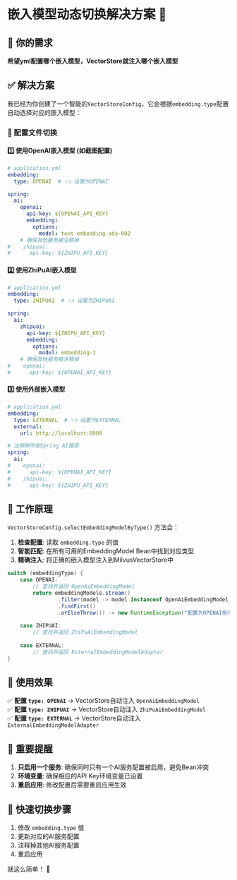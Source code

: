 # 嵌入模型动态切换解决方案 🚀

## 🎯 你的需求
**希望yml配置哪个嵌入模型，VectorStore就注入哪个嵌入模型**

## ✅ 解决方案

我已经为你创建了一个智能的`VectorStoreConfig`，它会根据`embedding.type`配置自动选择对应的嵌入模型：

### 📝 配置文件切换

#### 1️⃣ 使用OpenAI嵌入模型 (如截图配置)
```yaml
# application.yml
embedding:
  type: OPENAI  # 👈 设置为OPENAI

spring:
  ai:
    openai:
      api-key: ${OPENAI_API_KEY}
      embedding:
        options:
          model: text-embedding-ada-002
    # 确保其他服务被注释掉
#    zhipuai:
#      api-key: ${ZHIPU_API_KEY}
```

#### 2️⃣ 使用ZhiPuAI嵌入模型
```yaml
# application.yml  
embedding:
  type: ZHIPUAI  # 👈 设置为ZHIPUAI

spring:
  ai:
    zhipuai:
      api-key: ${ZHIPU_API_KEY}
      embedding:
        options:
          model: embedding-3
    # 确保其他服务被注释掉  
#    openai:
#      api-key: ${OPENAI_API_KEY}
```

#### 3️⃣ 使用外部嵌入模型  
```yaml
# application.yml
embedding:
  type: EXTERNAL  # 👈 设置为EXTERNAL
  external:
    url: http://localhost:8000

# 注释掉所有Spring AI服务
spring:
  ai:
#    openai:
#      api-key: ${OPENAI_API_KEY}
#    zhipuai:
#      api-key: ${ZHIPU_API_KEY}
```

## 🔧 工作原理

`VectorStoreConfig.selectEmbeddingModelByType()` 方法会：

1. **检查配置**: 读取 `embedding.type` 的值
2. **智能匹配**: 在所有可用的EmbeddingModel Bean中找到对应类型
3. **精确注入**: 将正确的嵌入模型注入到MilvusVectorStore中

```java
switch (embeddingType) {
    case OPENAI:
        // 查找并返回 OpenAiEmbeddingModel
        return embeddingModels.stream()
                .filter(model -> model instanceof OpenAiEmbeddingModel)
                .findFirst()
                .orElseThrow(() -> new RuntimeException("配置为OPENAI但未找到OpenAiEmbeddingModel"));
                
    case ZHIPUAI:
        // 查找并返回 ZhiPuAiEmbeddingModel
        
    case EXTERNAL:
        // 查找并返回 ExternalEmbeddingModelAdapter
}
```

## 🎉 使用效果

✅ **配置 `type: OPENAI`** → VectorStore自动注入 `OpenAiEmbeddingModel`  
✅ **配置 `type: ZHIPUAI`** → VectorStore自动注入 `ZhiPuAiEmbeddingModel`  
✅ **配置 `type: EXTERNAL`** → VectorStore自动注入 `ExternalEmbeddingModelAdapter`

## 🚨 重要提醒

1. **只启用一个服务**: 确保同时只有一个AI服务配置被启用，避免Bean冲突
2. **环境变量**: 确保相应的API Key环境变量已设置
3. **重启应用**: 修改配置后需要重启应用生效

## 🔄 快速切换步骤

1. 修改 `embedding.type` 值
2. 更新对应的AI服务配置  
3. 注释掉其他AI服务配置
4. 重启应用

就这么简单！ 🎯 
